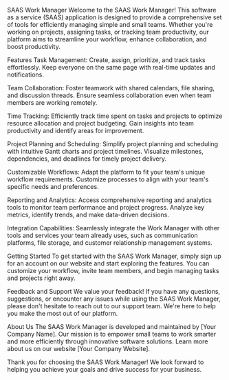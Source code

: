 SAAS Work Manager
Welcome to the SAAS Work Manager! This software as a service (SAAS) application is designed to provide a comprehensive set of tools for efficiently managing simple and small teams. Whether you're working on projects, assigning tasks, or tracking team productivity, our platform aims to streamline your workflow, enhance collaboration, and boost productivity.

Features
Task Management: Create, assign, prioritize, and track tasks effortlessly. Keep everyone on the same page with real-time updates and notifications.

Team Collaboration: Foster teamwork with shared calendars, file sharing, and discussion threads. Ensure seamless collaboration even when team members are working remotely.

Time Tracking: Efficiently track time spent on tasks and projects to optimize resource allocation and project budgeting. Gain insights into team productivity and identify areas for improvement.

Project Planning and Scheduling: Simplify project planning and scheduling with intuitive Gantt charts and project timelines. Visualize milestones, dependencies, and deadlines for timely project delivery.

Customizable Workflows: Adapt the platform to fit your team's unique workflow requirements. Customize processes to align with your team's specific needs and preferences.

Reporting and Analytics: Access comprehensive reporting and analytics tools to monitor team performance and project progress. Analyze key metrics, identify trends, and make data-driven decisions.

Integration Capabilities: Seamlessly integrate the Work Manager with other tools and services your team already uses, such as communication platforms, file storage, and customer relationship management systems.

Getting Started
To get started with the SAAS Work Manager, simply sign up for an account on our website and start exploring the features. You can customize your workflow, invite team members, and begin managing tasks and projects right away.

Feedback and Support
We value your feedback! If you have any questions, suggestions, or encounter any issues while using the SAAS Work Manager, please don't hesitate to reach out to our support team. We're here to help you make the most out of our platform.

About Us
The SAAS Work Manager is developed and maintained by [Your Company Name]. Our mission is to empower small teams to work smarter and more efficiently through innovative software solutions. Learn more about us on our website [Your Company Website].

Thank you for choosing the SAAS Work Manager! We look forward to helping you achieve your goals and drive success for your business.


